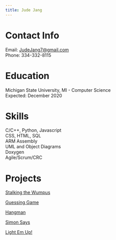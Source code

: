 ```yaml
---
title: Jude Jang
---
```


# Contact Info

Email: JudeJang7@gmail.com  
Phone: 334-332-8115  

# Education

Michigan State University, MI - Computer Science  
Expected: December 2020

# Skills
C/C++, Python, Javascript  
CSS, HTML, SQL  
ARM Assembly  
UML and Object Diagrams  
Doxygen  
Agile/Scrum/CRC  



# Projects

[Stalking the Wumpus](https://webdev.cse.msu.edu/~jangjoo2/step4/welcome.php)

[Guessing Game](https://webdev.cse.msu.edu/~jangjoo2/step5/guessing.php)

[Hangman](https://webdev.cse.msu.edu/~jangjoo2/step9/)

[Simon Says](https://webdev.cse.msu.edu/~jangjoo2/step10/dist/)

[Light Em Up!](https://webdev.cse.msu.edu/~jangjoo2/project1/)
